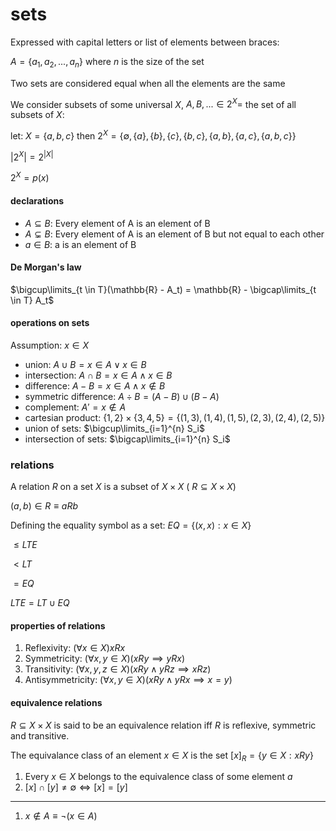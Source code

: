 # sets

Expressed with capital letters or list of elements between braces:

$A = \{ a_1, a_2, ..., a_n \}$ where $n$ is the size of the set

Two sets are considered equal when all the elements are the same

We consider subsets of some universal $X$, $A, B, ... \in 2^X =$ the set of all subsets of $X$:

let: $X = \{ a, b, c \}$ then $2^X = \{ \emptyset, \{ a \}, \{ b \}, \{ c \}, \{ b, c \}, \{ a, b \}, \{ a, c \}, \{ a, b, c \} \}$

$|2^X| = 2^{|X|}$

$2^X = p(x)$

#### declarations

- $A \subseteq B$: Every element of A is an element of B
- $A \subsetneq B$: Every element of A is an element of B but not equal to each other
- $a \in B$: a is an element of B

#### De Morgan's law

$\bigcup\limits_{t \in T}(\mathbb{R} - A_t) = \mathbb{R} - \bigcap\limits_{t \in T} A_t$

#### operations on sets

Assumption: $x \in X$

- union: $A \cup B = x \in A \lor x \in B$
- intersection: $A \cap B = x \in A \land x \in B$
- difference: $A - B = x \in A \land x \notin B$
- symmetric difference: $A \div B = (A - B) \cup (B - A)$
- complement: $A' = x \notin A$
- cartesian product: $\{1, 2\} \times \{3, 4, 5\} = \{(1, 3), (1, 4), (1, 5), (2, 3), (2, 4), (2, 5)\}$
- union of sets: $\bigcup\limits_{i=1}^{n} S_i$
- intersection of sets: $\bigcap\limits_{i=1}^{n} S_i$

### relations

A relation $R$ on a set $X$ is a subset of $X \times X$ ( $R \subseteq X \times X$)

$(a,b) \in R \equiv aRb$

Defining the equality symbol as a set: $EQ = \{(x, x): x \in X\}$

$\leq LTE$

$\lt LT$

$= EQ$

$LTE = LT \cup EQ$

#### properties of relations

1. Reflexivity: $(\forall x \in X)xRx$
2. Symmetricity: $(\forall x,y \in X)(xRy \implies yRx)$
3. Transitivity: $(\forall x,y,z \in X)(xRy \land yRz \implies xRz)$
4. Antisymmetricity: $(\forall x,y \in X)(xRy \land yRx \implies x=y)$

#### equivalence relations

$R \subseteq X \times X$ is said to be an equivalence relation iff $R$ is reflexive, symmetric and transitive.

The equivalance class of an element $x \in X$ is the set $[x]_R = \{ y \in X: xRy\}$

1. Every $x \in X$ belongs to the equivalence class of some element $a$
2. $[x] \cap [y] \neq \emptyset \iff [x] = [y]$

---

1. $x \notin A \equiv \neg(x \in A)$
